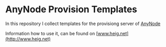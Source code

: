 # AnyNode Provision Templates

In this repository I collect templates for the provisiong server of [AnyNode](http://www.anynode.de)

Information how to use it, can be found on [www.heig.net](http://www.heig.net)
